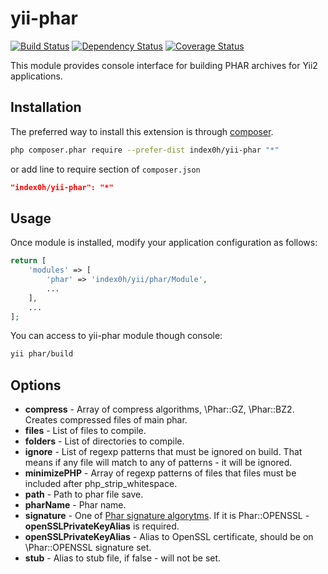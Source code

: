 yii-phar
========

[![Build Status](https://travis-ci.org/index0h/yii-phar.png?branch=master)](https://travis-ci.org/index0h/yii-phar) [![Dependency Status](https://gemnasium.com/index0h/yii-phar.png)](https://gemnasium.com/index0h/yii-phar) [![Coverage Status](https://coveralls.io/repos/index0h/yii-phar/badge.png?branch=master)](https://coveralls.io/r/index0h/yii-phar?branch=master)

This module provides console interface for building PHAR archives for Yii2 applications.

## Installation

The preferred way to install this extension is through [composer](http://getcomposer.org/download/).

```sh
php composer.phar require --prefer-dist index0h/yii-phar "*"
```

or add line to require section of `composer.json`

```json
"index0h/yii-phar": "*"
```

## Usage

Once module is installed, modify your application configuration as follows:

```php
return [
    'modules' => [
        'phar' => 'index0h/yii/phar/Module',
        ...
    ],
    ...
];
```

You can access to yii-phar module though console:

```sh
yii phar/build
```

## Options

* **compress** - Array of compress algorithms, \Phar::GZ, \Phar::BZ2. Creates compressed files of main phar.
* **files** - List of files to compile.
* **folders** - List of directories to compile.
* **ignore** - List of regexp patterns that must be ignored on build. That means if any file will match to any of
    patterns - it will be ignored.
* **minimizePHP** - Array of regexp patterns of files that files must be included after php_strip_whitespace.
* **path** - Path to phar file save.
* **pharName** - Phar name.
* **signature** - One of [Phar signature algorytms](http://www.php.net/manual/en/phar.setsignaturealgorithm.php). If
    it is Phar::OPENSSL - **openSSLPrivateKeyAlias** is required.
* **openSSLPrivateKeyAlias** - Alias to OpenSSL certificate, should be on \Phar::OPENSSL signature set.
* **stub** - Alias to stub file, if false - will not be set.